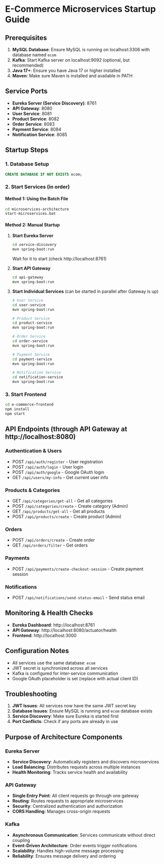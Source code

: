 # E-Commerce Microservices Startup Guide

## Prerequisites
1. **MySQL Database**: Ensure MySQL is running on localhost:3306 with database named `ecom`
2. **Kafka**: Start Kafka server on localhost:9092 (optional, but recommended)
3. **Java 17+**: Ensure you have Java 17 or higher installed
4. **Maven**: Make sure Maven is installed and available in PATH

## Service Ports
- **Eureka Server (Service Discovery)**: 8761
- **API Gateway**: 8080
- **User Service**: 8081
- **Product Service**: 8082
- **Order Service**: 8083
- **Payment Service**: 8084
- **Notification Service**: 8085

## Startup Steps

### 1. Database Setup
```sql
CREATE DATABASE IF NOT EXISTS ecom;
```

### 2. Start Services (in order)

#### Method 1: Using the Batch File
```bash
cd microservices-architecture
start-microservices.bat
```

#### Method 2: Manual Startup
1. **Start Eureka Server**
   ```bash
   cd service-discovery
   mvn spring-boot:run
   ```
   Wait for it to start (check http://localhost:8761)

2. **Start API Gateway**
   ```bash
   cd api-gateway
   mvn spring-boot:run
   ```

3. **Start Individual Services** (can be started in parallel after Gateway is up)
   ```bash
   # User Service
   cd user-service
   mvn spring-boot:run
   
   # Product Service
   cd product-service
   mvn spring-boot:run
   
   # Order Service
   cd order-service
   mvn spring-boot:run
   
   # Payment Service
   cd payment-service
   mvn spring-boot:run
   
   # Notification Service
   cd notification-service
   mvn spring-boot:run
   ```

### 3. Start Frontend
```bash
cd e-commerce-frontend
npm install
npm start
```

## API Endpoints (through API Gateway at http://localhost:8080)

### Authentication & Users
- POST `/api/auth/register` - User registration
- POST `/api/auth/login` - User login
- POST `/api/auth/google` - Google OAuth login
- GET `/api/users/my-info` - Get current user info

### Products & Categories
- GET `/api/categories/get-all` - Get all categories
- POST `/api/categories/create` - Create category (Admin)
- GET `/api/products/get-all` - Get all products
- POST `/api/products/create` - Create product (Admin)

### Orders
- POST `/api/orders/create` - Create order
- GET `/api/orders/filter` - Get orders

### Payments
- POST `/api/payments/create-checkout-session` - Create payment session

### Notifications
- POST `/api/notifications/send-status-email` - Send status email

## Monitoring & Health Checks
- **Eureka Dashboard**: http://localhost:8761
- **API Gateway**: http://localhost:8080/actuator/health
- **Frontend**: http://localhost:3000

## Configuration Notes
- All services use the same database: `ecom`
- JWT secret is synchronized across all services
- Kafka is configured for inter-service communication
- Google OAuth placeholder is set (replace with actual client ID)

## Troubleshooting
1. **JWT Issues**: All services now have the same JWT secret key
2. **Database Issues**: Ensure MySQL is running and `ecom` database exists
3. **Service Discovery**: Make sure Eureka is started first
4. **Port Conflicts**: Check if any ports are already in use

## Purpose of Architecture Components

### Eureka Server
- **Service Discovery**: Automatically registers and discovers microservices
- **Load Balancing**: Distributes requests across multiple instances
- **Health Monitoring**: Tracks service health and availability

### API Gateway
- **Single Entry Point**: All client requests go through one gateway
- **Routing**: Routes requests to appropriate microservices
- **Security**: Centralized authentication and authorization
- **CORS Handling**: Manages cross-origin requests

### Kafka
- **Asynchronous Communication**: Services communicate without direct coupling
- **Event-Driven Architecture**: Order events trigger notifications
- **Scalability**: Handles high-volume message processing
- **Reliability**: Ensures message delivery and ordering
